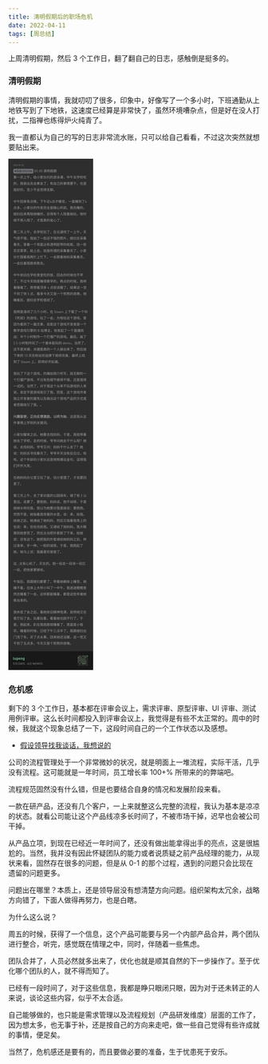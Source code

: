 ```yaml
---
title: 清明假期后的职场危机
date: 2022-04-11
tags: [周总结]
---
```


上周清明假期，然后 3 个工作日，翻了翻自己的日志，感触倒是挺多的。

<!-- more -->

### 清明假期

清明假期的事情，我就叨叨了很多，印象中，好像写了一个多小时，下班通勤从上地铁写到了下地铁，这速度已经算是非常快了，虽然环境嘈杂点，但是好在没人打扰，二指禅也练得炉火纯青了。

我一直都认为自己的写的日志非常流水账，只可以给自己看看，不过这次突然就想要贴出来。

![](/image/2022-04-11-week-sumary/MjA1MDk5OTQ.jpg)

### 危机感

剩下的 3 个工作日，基本都在评审会议上，需求评审、原型评审、UI 评审、测试用例评审。这么长时间都投入到评审会议上，我觉得是有些不太正常的。周中的时候，我就这个现象总结了一下，这段时间自己的一个工作状态以及感想。

- [假设领导找我谈话，我想说的](/2022/04/07/project-and-product.html)

公司的流程管理处于一个非常微妙的状况，就是明面上一堆流程，实际干活，几乎没有流程。这可能就是一年时间，员工增长率 100+% 所带来的的弊端吧。

流程规范固然没有什么错，但是也要结合自身的情况和发展阶段来看。

一款在研产品，还没有几个客户，一上来就整这么完整的流程，我认为基本是凉凉的状态。就看公司能让这个产品线凉多长时间了，不被市场干掉，迟早也会被公司干掉。

从产品立项，到现在已经近一年时间了，还没有做出能拿得出手的亮点，这是很尴尬的。当然，我并没有因此怀疑团队的能力或者说质疑之前产品经理的能力，从现状来看，固然存在很多的问题，但是从 0-1 的那个过程，遇到的问题只会比现在遗留的问题更多。

问题出在哪里？本质上，还是领导层没有想清楚方向问题。组织架构太冗余，战略方向错了，下面人做得再努力，也是白瞎。

为什么这么说？

周五的时候，获得了一个信息，这个产品可能要与另一个内部产品合并，两个团队进行整合，听完，感觉既在情理之中，同时，伴随着一些焦虑。

团队合并了，人员必然就多出来了，优化也就是顺其自然的下一步操作了。至于优化哪个团队的人，就不得而知了。

已经有一段时间了，对于这些信息，我都是睁只眼闭只眼，因为对于还未转正的人来说，谈论这些内容，似乎不太合适。

自己能够做的，也只能是需求管理以及流程规划（产品研发维度）层面的工作了，因为想太多，也无事于补，还是按自己的方向来走吧，做一些自己觉得有些许成就的事情，便足矣。

当然了，危机感还是要有的，而且要做必要的准备，生于忧患死于安乐。
